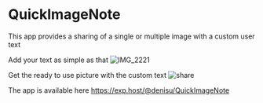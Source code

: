 # QuickImageNote
This app provides a sharing of a single or multiple image with a custom user text

Add your text as simple as that
![IMG_2221](https://user-images.githubusercontent.com/83111398/116733174-11be6b00-a9ec-11eb-97c9-faf85569f86e.PNG)

Get the ready to use picture with the custom text
![share](https://user-images.githubusercontent.com/83111398/116733204-197e0f80-a9ec-11eb-95ca-f5e42d26afa1.jpg)

The app is available here https://exp.host/@denisu/QuickImageNote
